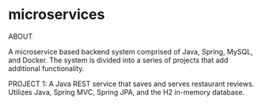 # microservices

ABOUT

A microservice based backend system comprised of Java, Spring, MySQL, and Docker. The system is divided into a series of projects
that add additional functionality.



PROJECT 1:
A Java REST service that saves and serves restaurant reviews. Utilizes Java, Spring MVC, Spring JPA, and the H2 in-memory database.